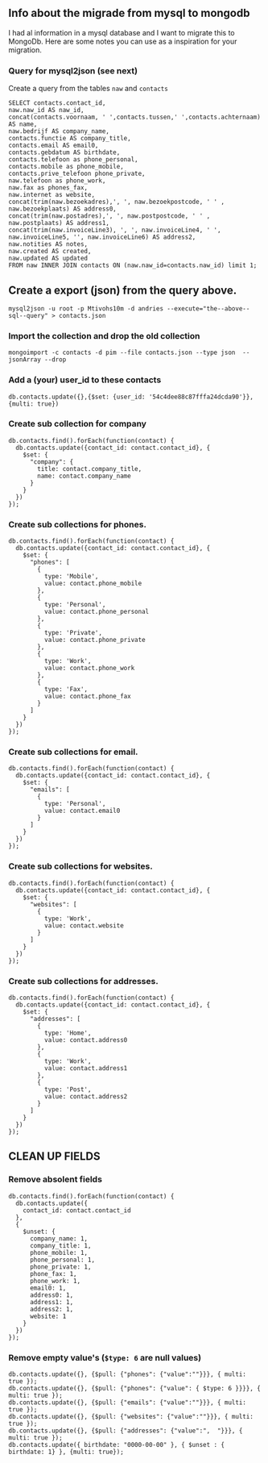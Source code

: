 ## Info about the migrade from mysql to mongodb

I had al information in a mysql database and I want to migrate this to MongoDb.
Here are some notes you can use as a inspiration for your migration.

### Query for mysql2json (see next)

Create a query from the tables `naw` and `contacts`

    SELECT contacts.contact_id,
    naw.naw_id AS naw_id,
    concat(contacts.voornaam, ' ',contacts.tussen,' ',contacts.achternaam) AS name,
    naw.bedrijf AS company_name,
    contacts.functie AS company_title,
    contacts.email AS email0,
    contacts.gebdatum AS birthdate,
    contacts.telefoon as phone_personal,
    contacts.mobile as phone_mobile,
    contacts.prive_telefoon phone_private,
    naw.telefoon as phone_work,
    naw.fax as phones_fax,
    naw.internet as website,
    concat(trim(naw.bezoekadres),', ', naw.bezoekpostcode, ' ' , naw.bezoekplaats) AS address0,
    concat(trim(naw.postadres),', ', naw.postpostcode, ' ' , naw.postplaats) AS address1,
    concat(trim(naw.invoiceLine3), ', ', naw.invoiceLine4, ' ', naw.invoiceLine5, '', naw.invoiceLine6) AS address2,
    naw.notities AS notes,
    naw.created AS created,
    naw.updated AS updated
    FROM naw INNER JOIN contacts ON (naw.naw_id=contacts.naw_id) limit 1;

## Create a export (json) from the query above.

    mysql2json -u root -p Mtivohs10m -d andries --execute="the--above--sql--query" > contacts.json

### Import the collection and drop the old collection

    mongoimport -c contacts -d pim --file contacts.json --type json  --jsonArray --drop

### Add a (your) user_id to these contacts

    db.contacts.update({},{$set: {user_id: '54c4dee88c87fffa24dcda90'}}, {multi: true})

### Create sub collection for company

    db.contacts.find().forEach(function(contact) {
      db.contacts.update({contact_id: contact.contact_id}, {
        $set: {
          "company": {
            title: contact.company_title, 
            name: contact.company_name
          }
        } 
      })
    });

### Create sub collections for phones.

    db.contacts.find().forEach(function(contact) {
      db.contacts.update({contact_id: contact.contact_id}, {
        $set: {
          "phones": [
            {
              type: 'Mobile', 
              value: contact.phone_mobile
            },
            {
              type: 'Personal', 
              value: contact.phone_personal
            },
            {
              type: 'Private', 
              value: contact.phone_private
            },
            {
              type: 'Work', 
              value: contact.phone_work
            },
            {
              type: 'Fax', 
              value: contact.phone_fax
            }
          ]
        }
      })
    });

### Create sub collections for email.

    db.contacts.find().forEach(function(contact) {
      db.contacts.update({contact_id: contact.contact_id}, {
        $set: {
          "emails": [
            {
              type: 'Personal', 
              value: contact.email0
            }
          ]
        }
      })
    });

### Create sub collections for websites.

    db.contacts.find().forEach(function(contact) {
      db.contacts.update({contact_id: contact.contact_id}, {
        $set: {
          "websites": [
            {
              type: 'Work', 
              value: contact.website
            }
          ]
        }
      })
    });

### Create sub collections for addresses.

    db.contacts.find().forEach(function(contact) {
      db.contacts.update({contact_id: contact.contact_id}, {
        $set: {
          "addresses": [
            {
              type: 'Home', 
              value: contact.address0
            },
            {
              type: 'Work', 
              value: contact.address1
            },
            {
              type: 'Post', 
              value: contact.address2
            }
          ]
        }
      })
    });


## CLEAN UP FIELDS

### Remove absolent fields

    db.contacts.find().forEach(function(contact) { 
      db.contacts.update({
        contact_id: contact.contact_id
      }, 
      {
        $unset: {
          company_name: 1,
          company_title: 1,
          phone_mobile: 1,
          phone_personal: 1,
          phone_private: 1,
          phone_fax: 1,
          phone_work: 1,
          email0: 1,
          address0: 1,
          address1: 1,
          address2: 1,
          website: 1
        } 
      })
    });


### Remove empty value's (`$type: 6` are null values)

    db.contacts.update({}, {$pull: {"phones": {"value":""}}}, { multi: true });
    db.contacts.update({}, {$pull: {"phones": {"value": { $type: 6 }}}}, { multi: true });
    db.contacts.update({}, {$pull: {"emails": {"value":""}}}, { multi: true });
    db.contacts.update({}, {$pull: {"websites": {"value":""}}}, { multi: true });
    db.contacts.update({}, {$pull: {"addresses": {"value":",  "}}}, { multi: true });
    db.contacts.update({ birthdate: "0000-00-00" }, { $unset : { birthdate: 1} }, {multi: true});


